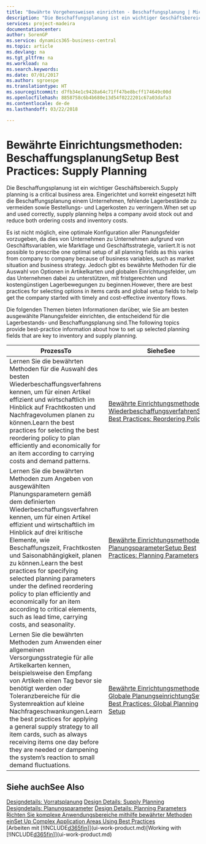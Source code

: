 ```yaml
---
title: "Bewährte Vorgehensweisen einrichten - Beschaffungsplanung | Microsoft Docs"
description: "Die Beschaffungsplanung ist ein wichtiger Geschäftsbereich. Eingerichtet und korrekt eingesetzt hilft die Beschaffungsplanung einem Unternehmen, fehlende Lagerbestände zu vermeiden sowie Bestellungs- und Lagerkosten zu verringern."
services: project-madeira
documentationcenter: 
author: SorenGP
ms.service: dynamics365-business-central
ms.topic: article
ms.devlang: na
ms.tgt_pltfrm: na
ms.workload: na
ms.search.keywords: 
ms.date: 07/01/2017
ms.author: sgroespe
ms.translationtype: HT
ms.sourcegitcommit: d7fb34e1c9428a64c71ff47be8bcff174649c00d
ms.openlocfilehash: 8858758c6b4b680e13d54f0222201c67a03dafa3
ms.contentlocale: de-de
ms.lasthandoff: 03/22/2018

---
```

# <a name="setup-best-practices-supply-planning"></a><span data-ttu-id="e47e2-104">Bewährte Einrichtungsmethoden: Beschaffungsplanung</span><span class="sxs-lookup"><span data-stu-id="e47e2-104">Setup Best Practices: Supply Planning</span></span>
<span data-ttu-id="e47e2-105">Die Beschaffungsplanung ist ein wichtiger Geschäftsbereich.</span><span class="sxs-lookup"><span data-stu-id="e47e2-105">Supply planning is a critical business area.</span></span> <span data-ttu-id="e47e2-106">Eingerichtet und korrekt eingesetzt hilft die Beschaffungsplanung einem Unternehmen, fehlende Lagerbestände zu vermeiden sowie Bestellungs- und Lagerkosten zu verringern.</span><span class="sxs-lookup"><span data-stu-id="e47e2-106">When set up and used correctly, supply planning helps a company avoid stock out and reduce both ordering costs and inventory costs.</span></span>  

 <span data-ttu-id="e47e2-107">Es ist nicht möglich, eine optimale Konfiguration aller Planungsfelder vorzugeben, da dies von Unternehmen zu Unternehmen aufgrund von Geschäftsvariablen, wie Marktlage und Geschäftsstrategie, variiert.</span><span class="sxs-lookup"><span data-stu-id="e47e2-107">It is not possible to prescribe one optimal setup of all planning fields as this varies from company to company because of business variables, such as market situation and business strategy.</span></span> <span data-ttu-id="e47e2-108">Jedoch gibt es bewährte Methoden für die Auswahl von Optionen in Artikelkarten und globalen Einrichtungsfelder, um das Unternehmen dabei zu unterstützen, mit fristgerechten und kostengünstigen Lagerbewegungen zu beginnen.</span><span class="sxs-lookup"><span data-stu-id="e47e2-108">However, there are best practices for selecting options in items cards and global setup fields to help get the company started with timely and cost-effective inventory flows.</span></span>  

 <span data-ttu-id="e47e2-109">Die folgenden Themen bieten Informationen darüber, wie Sie am besten ausgewählte Planungsfelder einrichten, die entscheidend für die Lagerbestands- und Beschaffungsplanung sind.</span><span class="sxs-lookup"><span data-stu-id="e47e2-109">The following topics provide best-practice information about how to set up selected planning fields that are key to inventory and supply planning.</span></span>  

|<span data-ttu-id="e47e2-110">**Prozess**</span><span class="sxs-lookup"><span data-stu-id="e47e2-110">**To**</span></span>|<span data-ttu-id="e47e2-111">**Siehe**</span><span class="sxs-lookup"><span data-stu-id="e47e2-111">**See**</span></span>|  
|------------|-------------|  
|<span data-ttu-id="e47e2-112">Lernen Sie die bewährten Methoden für die Auswahl des besten Wiederbeschaffungsverfahrens kennen, um für einen Artikel effizient und wirtschaftlich im Hinblick auf Frachtkosten und Nachfragevolumen planen zu können.</span><span class="sxs-lookup"><span data-stu-id="e47e2-112">Learn the best practices for selecting the best reordering policy to plan efficiently and economically for an item according to carrying costs and demand patterns.</span></span>|[<span data-ttu-id="e47e2-113">Bewährte Einrichtungsmethoden: Wiederbeschaffungsverfahren</span><span class="sxs-lookup"><span data-stu-id="e47e2-113">Setup Best Practices: Reordering Policies</span></span>](setup-best-practices-reordering-policies.md)|  
|<span data-ttu-id="e47e2-114">Lernen Sie die bewährten Methoden zum Angeben von ausgewählten Planungsparametern gemäß dem definierten Wiederbeschaffungsverfahren kennen, um für einen Artikel effizient und wirtschaftlich im Hinblick auf drei kritische Elemente, wie Beschaffungszeit, Frachtkosten und Saisonabhängigkeit, planen zu können.</span><span class="sxs-lookup"><span data-stu-id="e47e2-114">Learn the best practices for specifying selected planning parameters under the defined reordering policy to plan efficiently and economically for an item according to critical elements, such as lead time, carrying costs, and seasonality.</span></span>|[<span data-ttu-id="e47e2-115">Bewährte Einrichtungsmethoden: Planungsparameter</span><span class="sxs-lookup"><span data-stu-id="e47e2-115">Setup Best Practices: Planning Parameters</span></span>](setup-best-practices-planning-parameters.md)|  
|<span data-ttu-id="e47e2-116">Lernen Sie die bewährten Methoden zum Anwenden einer allgemeinen Versorgungsstrategie für alle Artikelkarten kennen, beispielsweise den Empfang von Artikeln einen Tag bevor sie benötigt werden oder Toleranzbereiche für die Systemreaktion auf kleine Nachfrageschwankungen.</span><span class="sxs-lookup"><span data-stu-id="e47e2-116">Learn the best practices for applying a general supply strategy to all item cards, such as always receiving items one day before they are needed or dampening the system’s reaction to small demand fluctuations.</span></span>|[<span data-ttu-id="e47e2-117">Bewährte Einrichtungsmethoden: Globale Planungseinrichtung</span><span class="sxs-lookup"><span data-stu-id="e47e2-117">Setup Best Practices: Global Planning Setup</span></span>](setup-best-practices-global-planning-setup.md)|  

## <a name="see-also"></a><span data-ttu-id="e47e2-118">Siehe auch</span><span class="sxs-lookup"><span data-stu-id="e47e2-118">See Also</span></span>  
 <span data-ttu-id="e47e2-119">[Designdetails: Vorratsplanung](design-details-supply-planning.md) </span><span class="sxs-lookup"><span data-stu-id="e47e2-119">[Design Details: Supply Planning](design-details-supply-planning.md) </span></span>  
 <span data-ttu-id="e47e2-120">[Designdetails: Planungsparameter](design-details-planning-parameters.md) </span><span class="sxs-lookup"><span data-stu-id="e47e2-120">[Design Details: Planning Parameters](design-details-planning-parameters.md) </span></span>  
 [<span data-ttu-id="e47e2-121">Richten Sie komplexe Anwendungsbereiche mithilfe bewährter Methoden ein</span><span class="sxs-lookup"><span data-stu-id="e47e2-121">Set Up Complex Application Areas Using Best Practices</span></span>](set-up-complex-application-areas-using-best-practices.md)  
 <span data-ttu-id="e47e2-122">[Arbeiten mit [!INCLUDE[d365fin](includes/d365fin_md.md)]](ui-work-product.md)</span><span class="sxs-lookup"><span data-stu-id="e47e2-122">[Working with [!INCLUDE[d365fin](includes/d365fin_md.md)]](ui-work-product.md)</span></span>

